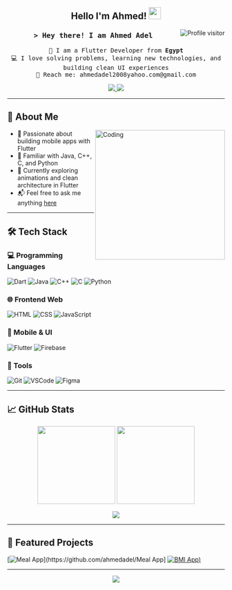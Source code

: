 <h2 align="center">
  Hello I'm Ahmed!
  <img src="https://media.giphy.com/media/hvRJCLFzcasrR4ia7z/giphy.gif" width="28">
</h2>

<a href="https://komarev.com/ghpvc/?username=ahmedadel">
  <img align="right" src="https://komarev.com/ghpvc/?username=ahmedadel&label=Visitors&color=0e75b6&style=flat" alt="Profile visitor" />
</a>

<h3 align="center">
  <samp>&gt; Hey there! I am <b>Ahmed Adel</b></samp>
</h3>

<p align="center"> 
  <samp>
    🚀 I am a Flutter Developer from <b>Egypt</b><br>
    💻 I love solving problems, learning new technologies, and building clean UI experiences<br>
    📧 Reach me: ahmedadel2008yahoo.com@gmail.com
  </samp>
</p>

<p align="center">
 <a href="https://github.com/Vhmmed" target="_blank">
  <img src="https://img.shields.io/badge/LinkedIn-0077B5?style=for-the-badge&logo=linkedin&logoColor=white" />
 </a>
 <a href="mailto:ahmedadel2008yahoo.com@gmail.com">
    <img src="https://img.shields.io/badge/Gmail-D14836?style=for-the-badge&logo=gmail&logoColor=white" />
  </a>
</p>

---

## 🧠 About Me

<img align="right" width="300" src="https://media.giphy.com/media/qgQUggAC3Pfv687qPC/giphy.gif" alt="Coding" />

- 💙 Passionate about building mobile apps with Flutter  
- 🧠 Familiar with Java, C++, C, and Python  
- 🌱 Currently exploring animations and clean architecture in Flutter  
- 📬 Feel free to ask me anything [here](https://github.com/ahmedadel/ahmedadel/issues)  

---

## 🛠️ Tech Stack

### 💻 Programming Languages
![Dart](https://img.shields.io/badge/Dart-0175C2?style=for-the-badge&logo=dart&logoColor=white)
![Java](https://img.shields.io/badge/Java-ED8B00?style=for-the-badge&logo=java&logoColor=white)
![C++](https://img.shields.io/badge/C++-00599C?style=for-the-badge&logo=c%2B%2B&logoColor=white)
![C](https://img.shields.io/badge/C-555555?style=for-the-badge&logo=c&logoColor=white)
![Python](https://img.shields.io/badge/Python-3776AB?style=for-the-badge&logo=python&logoColor=white)

### 🌐 Frontend Web
![HTML](https://img.shields.io/badge/HTML5-E34F26?style=for-the-badge&logo=html5&logoColor=white)
![CSS](https://img.shields.io/badge/CSS3-1572B6?style=for-the-badge&logo=css3&logoColor=white)
![JavaScript](https://img.shields.io/badge/JavaScript-F7DF1E?style=for-the-badge&logo=javascript&logoColor=black)

### 📱 Mobile & UI
![Flutter](https://img.shields.io/badge/Flutter-02569B?style=for-the-badge&logo=flutter&logoColor=white)
![Firebase](https://img.shields.io/badge/Firebase-FFCA28?style=for-the-badge&logo=firebase&logoColor=black)

### 🧰 Tools
![Git](https://img.shields.io/badge/Git-F05032?style=for-the-badge&logo=git&logoColor=white)
![VSCode](https://img.shields.io/badge/VSCode-007ACC?style=for-the-badge&logo=visual-studio-code&logoColor=white)
![Figma](https://img.shields.io/badge/Figma-F24E1E?style=for-the-badge&logo=figma&logoColor=white)

---

## 📈 GitHub Stats

<p align="center">
  <img src="https://github-readme-stats.vercel.app/api?username=ahmedadel&show_icons=true&theme=radical" height="180" />
  <img src="https://github-readme-stats.vercel.app/api/top-langs/?username=ahmedadel&layout=compact&theme=radical" height="180" />
</p>

<p align="center">
  <img src="https://github-readme-streak-stats.herokuapp.com/?user=ahmedadel&theme=radical" />
</p>

---

## 🚀 Featured Projects

<!-- Replace with your actual GitHub repo names -->
[![Meal App]([https://github-readme-stats.vercel.app/api/pin/?username=ahmedadel&repo=my_flutter_app&theme=radical]([https://github.com/Vhmmed/Meal_Project.git))](https://github.com/ahmedadel/Meal App]
[![BMI App](https://github.com/Vhmmed/bmi_project.git))](https://github.com/ahmedadel/BMI_app)

---

<p align="center">
  <img src="https://github-readme-activity-graph.vercel.app/graph?username=ahmedadel&theme=radical&bg_color=0D1117&color=7F3FBF&line=7F3FBF&point=7F3FBF&area=true" />
</p>
